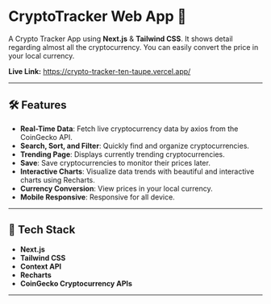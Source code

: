 # CryptoTracker Web App 🌟

A Crypto Tracker App using **Next.js** & **Tailwind CSS**. It shows detail regarding almost all the cryptocurrency. You can easily convert the price in your local currency.

**Live Link:** https://crypto-tracker-ten-taupe.vercel.app/

---

## 🛠 Features

- **Real-Time Data**: Fetch live cryptocurrency data by axios from the CoinGecko API.
- **Search, Sort, and Filter**: Quickly find and organize cryptocurrencies.
- **Trending Page**: Displays currently trending cryptocurrencies.
- **Save**: Save cryptocurrencies to monitor their prices later.
- **Interactive Charts**: Visualize data trends with beautiful and interactive charts using Recharts.
- **Currency Conversion**: View prices in your local currency.
- **Mobile Responsive**: Responsive for all device.

---

## 🚀 Tech Stack

- **Next.js**
- **Tailwind CSS**
- **Context API**
- **Recharts**
- **CoinGecko Cryptocurrency APIs**

---







